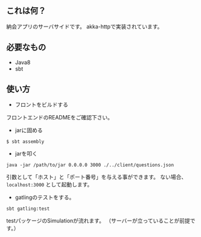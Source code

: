 
## これは何？

納会アプリのサーバサイドです。
akka-httpで実装されています。

## 必要なもの

- Java8
- sbt

## 使い方

 - フロントをビルドする

フロントエンドのREADMEをご確認下さい。

 - jarに固める

```
$ sbt assembly
```

 - jarを叩く

```
java -jar /path/to/jar 0.0.0.0 3000 ./../client/questions.json
```

引数として「ホスト」と「ポート番号」を与える事ができます。
ない場合、 `localhost:3000` として起動します。

 - gatlingのテストをする。

```
sbt gatling:test
```

testパッケージのSimulationが流れます。
（サーバーが立っていることが前提です。）